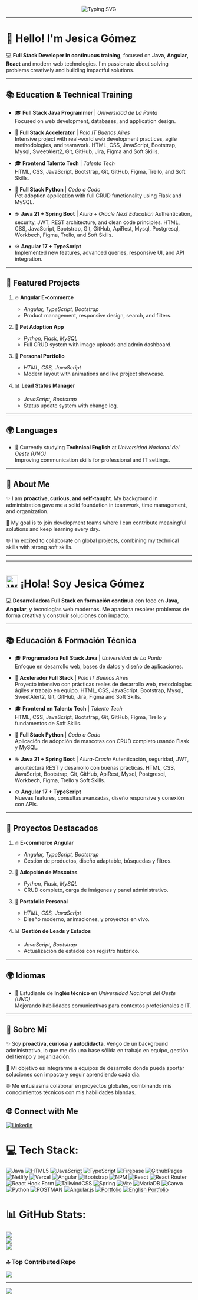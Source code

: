 <p align="center">
  <img src="https://readme-typing-svg.demolab.com?font=Fira+Code&size=22&pause=1000&color=F58C3C&width=435&lines=Hi%2C+I'm+Jesy+G%C3%B3mez;Full+Stack+Developer+in+progress;Passionate+about+web+development" alt="Typing SVG" />
</p>

---

# 👋 Hello! I'm Jesica Gómez  

💻 **Full Stack Developer in continuous training**, focused on **Java**, **Angular**, **React** and modern web technologies. I'm passionate about solving problems creatively and building impactful solutions.

---

## 📚 Education & Technical Training

- 🎓 **Full Stack Java Programmer** | *Universidad de La Punta*  
  Focused on web development, databases, and application design.

- 🚀 **Full Stack Accelerator** | *Polo IT Buenos Aires*  
  Intensive project with real-world web development practices, agile methodologies, and teamwork.
  HTML, CSS, JavaScript, Bootstrap, Mysql, SweetAlert2, Git, GitHub, Jira, Figma and Soft Skills.

- 🎓 **Frontend Talento Tech** | *Talento Tech*  
  HTML, CSS, JavaScript, Bootstrap, Git, GitHub, Figma, Trello, and Soft Skills.

- 🐍 **Full Stack Python** | *Codo a Codo*  
  Pet adoption application with full CRUD functionality using Flask and MySQL.

- ☕ **Java 21 + Spring Boot** | *Alura + Oracle Next Education* 
  Authentication, security, JWT, REST architecture, and clean code principles.
  HTML, CSS, JavaScript, Bootstrap, Git, GitHub, ApiRest, Mysql, Postgresql, Workbech, Figma, Trello, and Soft Skills.

- ⚙️ **Angular 17 + TypeScript**  
  Implemented new features, advanced queries, responsive UI, and API integration.

---

## 💼 Featured Projects

1. 🔥 **Angular E-commerce**  
   - *Angular, TypeScript, Bootstrap*  
   - Product management, responsive design, search, and filters.

2. 🐾 **Pet Adoption App**  
   - *Python, Flask, MySQL*  
   - Full CRUD system with image uploads and admin dashboard.

3. 🧩 **Personal Portfolio**  
   - *HTML, CSS, JavaScript*  
   - Modern layout with animations and live project showcase.

4. 📊 **Lead Status Manager**  
   - *JavaScript, Bootstrap*  
   - Status update system with change log.

---

## 🌍 Languages

- 📖 Currently studying **Technical English** at *Universidad Nacional del Oeste (UNO)*  
  Improving communication skills for professional and IT settings.

---

## 🚀 About Me

✨ I am **proactive, curious, and self-taught**. My background in administration gave me a solid foundation in teamwork, time management, and organization.  

🎯 My goal is to join development teams where I can contribute meaningful solutions and keep learning every day.  

🌐 I'm excited to collaborate on global projects, combining my technical skills with strong soft skills.

---

---

# <img src="https://images.emojiterra.com/google/noto-emoji/animated-emoji/1f44b.gif" width="32" alt="Waving hand"/> ¡Hola! Soy Jesica Gómez  

💻 **Desarrolladora Full Stack en formación continua** con foco en **Java**, **Angular**, y tecnologías web modernas. Me apasiona resolver problemas de forma creativa y construir soluciones con impacto.

---

## 📚 Educación & Formación Técnica  

- 🎓 **Programadora Full Stack Java** | *Universidad de La Punta*  
  Enfoque en desarrollo web, bases de datos y diseño de aplicaciones.

- 🚀 **Acelerador Full Stack** | *Polo IT Buenos Aires*  
  Proyecto intensivo con prácticas reales de desarrollo web, metodologías ágiles y trabajo en equipo.
  HTML, CSS, JavaScript, Bootstrap, Mysql, SweetAlert2, Git, GitHub, Jira, Figma and Soft Skills.

- 🎓 **Frontend en Talento Tech** | *Talento Tech*  
  HTML, CSS, JavaScript, Bootstrap, Git, GitHub, Figma, Trello y fundamentos de Soft Skills.

- 🐍 **Full Stack Python** | *Codo a Codo*  
  Aplicación de adopción de mascotas con CRUD completo usando Flask y MySQL.

- ☕ **Java 21 + Spring Boot**  | *Alura-Oracle*
  Autenticación, seguridad, JWT, arquitectura REST y desarrollo con buenas prácticas.
  HTML, CSS, JavaScript, Bootstrap, Git, GitHub, ApiRest, Mysql, Postgresql, Workbech, Figma, Trello y Soft Skills.
  
- ⚙️ **Angular 17 + TypeScript**  
  Nuevas features, consultas avanzadas, diseño responsive y conexión con APIs.

---

## 💼 Proyectos Destacados

1. 🔥 **E-commerce Angular**  
   - *Angular, TypeScript, Bootstrap*  
   - Gestión de productos, diseño adaptable, búsquedas y filtros.

2. 🐾 **Adopción de Mascotas**  
   - *Python, Flask, MySQL*  
   - CRUD completo, carga de imágenes y panel administrativo.

3. 🧩 **Portafolio Personal**  
   - *HTML, CSS, JavaScript*  
   - Diseño moderno, animaciones, y proyectos en vivo.

4. 📊 **Gestión de Leads y Estados**  
   - *JavaScript, Bootstrap*  
   - Actualización de estados con registro histórico.

---

## 🌍 Idiomas

- 📖 Estudiante de **Inglés técnico** en *Universidad Nacional del Oeste (UNO)*  
  Mejorando habilidades comunicativas para contextos profesionales e IT.

---

## 🚀 Sobre Mí

✨ Soy **proactiva, curiosa y autodidacta**. Vengo de un background administrativo, lo que me dio una base sólida en trabajo en equipo, gestión del tiempo y organización.  

🎯 Mi objetivo es integrarme a equipos de desarrollo donde pueda aportar soluciones con impacto y seguir aprendiendo cada día.  

🌐 Me entusiasma colaborar en proyectos globales, combinando mis conocimientos técnicos con mis habilidades blandas.

## 🌐 **Connect with Me**  

[![LinkedIn](https://img.shields.io/badge/LinkedIn-%230077B5.svg?logo=linkedin&logoColor=white)](https://linkedin.com/in/www.linkedin.com/in/jesygomez) 

# 💻 Tech Stack:
![Java](https://img.shields.io/badge/java-%23ED8B00.svg?style=for-the-badge&logo=openjdk&logoColor=white) ![HTML5](https://img.shields.io/badge/html5-%23E34F26.svg?style=for-the-badge&logo=html5&logoColor=white) ![JavaScript](https://img.shields.io/badge/javascript-%23323330.svg?style=for-the-badge&logo=javascript&logoColor=%23F7DF1E) ![TypeScript](https://img.shields.io/badge/typescript-%23007ACC.svg?style=for-the-badge&logo=typescript&logoColor=white) ![Firebase](https://img.shields.io/badge/firebase-%23039BE5.svg?style=for-the-badge&logo=firebase) ![GithubPages](https://img.shields.io/badge/github%20pages-121013?style=for-the-badge&logo=github&logoColor=white) ![Netlify](https://img.shields.io/badge/netlify-%23000000.svg?style=for-the-badge&logo=netlify&logoColor=#00C7B7) ![Vercel](https://img.shields.io/badge/vercel-%23000000.svg?style=for-the-badge&logo=vercel&logoColor=white) ![Angular](https://img.shields.io/badge/angular-%23DD0031.svg?style=for-the-badge&logo=angular&logoColor=white) ![Bootstrap](https://img.shields.io/badge/bootstrap-%238511FA.svg?style=for-the-badge&logo=bootstrap&logoColor=white) ![NPM](https://img.shields.io/badge/NPM-%23CB3837.svg?style=for-the-badge&logo=npm&logoColor=white) ![React](https://img.shields.io/badge/react-%2320232a.svg?style=for-the-badge&logo=react&logoColor=%2361DAFB) ![React Router](https://img.shields.io/badge/React_Router-CA4245?style=for-the-badge&logo=react-router&logoColor=white) ![React Hook Form](https://img.shields.io/badge/React%20Hook%20Form-%23EC5990.svg?style=for-the-badge&logo=reacthookform&logoColor=white) ![TailwindCSS](https://img.shields.io/badge/tailwindcss-%2338B2AC.svg?style=for-the-badge&logo=tailwind-css&logoColor=white) ![Spring](https://img.shields.io/badge/spring-%236DB33F.svg?style=for-the-badge&logo=spring&logoColor=white) ![Vite](https://img.shields.io/badge/vite-%23646CFF.svg?style=for-the-badge&logo=vite&logoColor=white) ![MariaDB](https://img.shields.io/badge/MariaDB-003545?style=for-the-badge&logo=mariadb&logoColor=white) ![Canva](https://img.shields.io/badge/Canva-%2300C4CC.svg?style=for-the-badge&logo=Canva&logoColor=white) ![Python](https://img.shields.io/badge/python-3670A0?style=for-the-badge&logo=python&logoColor=ffdd54) ![POSTMAN](https://img.shields.io/badge/postman-892CA0.svg?style=for-the-badge&logo=postman&logoColor=white) ![Angular.js](https://img.shields.io/badge/angular.js-%23E23237.svg?style=for-the-badge&logo=angularjs&logoColor=white) [![Portfolio](https://img.shields.io/badge/Portfolio-%23000000.svg?style=for-the-badge&logo=firefox&logoColor=#FF7139)](https://jesygomez.github.io/Portfolio-in-English/) [![English Portfolio](https://img.shields.io/badge/Portfolio-%23000000.svg?style=for-the-badge&logo=firefox&logoColor=#d139ff)](https://jesygomez.github.io/PortFolio/)
<!-- ![Vue.js](https://img.shields.io/badge/vue.js-%2335495e.svg?style=for-the-badge&logo=vuedotjs&logoColor=%234FC08D) ![MongoDB](https://img.shields.io/badge/MongoDB-%234ea94b.svg?style=for-the-badge&logo=mongodb&logoColor=white) ![Docker](https://img.shields.io/badge/docker-%230db7ed.svg?style=for-the-badge&logo=docker&logoColor=white) ![NodeJS](https://img.shields.io/badge/node.js-6DA55F?style=for-the-badge&logo=node.js&logoColor=white). ![Firebase](https://img.shields.io/badge/Firebase-039BE5?style=for-the-badge&logo=Firebase&logoColor=white). ![Cloudflare](https://img.shields.io/badge/Cloudflare-F38020?style=for-the-badge&logo=Cloudflare&logoColor=white)-->
# 📊 GitHub Stats:
![](https://github-readme-stats.vercel.app/api?username=JesyGomez&theme=tokyonight&hide_border=false&include_all_commits=false&count_private=false)<br/>
![](https://github-readme-streak-stats.herokuapp.com/?user=JesyGomez&theme=tokyonight&hide_border=false)<br/>
![](https://github-readme-stats.vercel.app/api/top-langs/?username=JesyGomez&theme=tokyonight&hide_border=false&include_all_commits=false&count_private=false&layout=compact)

### 🔝 Top Contributed Repo
![](https://github-contributor-stats.vercel.app/api?username=JesyGomez&limit=5&theme=dark&combine_all_yearly_contributions=true)

---
[![](https://visitcount.itsvg.in/api?id=JesyGomez&icon=0&color=0)](https://visitcount.itsvg.in)

<!-- Proudly created with GPRM ( https://gprm.itsvg.in ) -->

